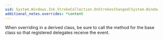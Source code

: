 ```yaml
---
uid: System.Windows.Ink.StrokeCollection.OnStrokesChanged(System.Windows.Ink.StrokeCollectionChangedEventArgs)
additional_notes.overrides: *content
---
```


<p>When overriding <xref href="System.Windows.Ink.StrokeCollection.OnStrokesChanged(System.Windows.Ink.StrokeCollectionChangedEventArgs)"></xref> in a derived class, be sure to call the <xref href="System.Windows.Ink.StrokeCollection.OnStrokesChanged(System.Windows.Ink.StrokeCollectionChangedEventArgs)"></xref> method for the base class so that registered delegates receive the event.</p>


